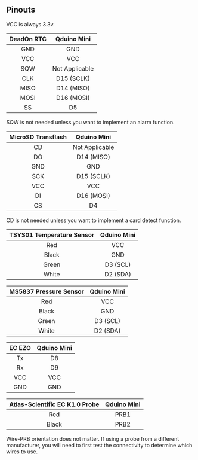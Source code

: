 ## Pinouts

VCC is always 3.3v.

|DeadOn RTC|Qduino Mini|	
|:------------:|:------------:|		
|GND|GND|	
|VCC|VCC|	
|SQW|Not Applicable|
|CLK|D15 (SCLK)|	, ![RTC](https://github.com/CTDizzle/CTDizzle/blob/master/Documentation/Images/RTC.jpg)
|MISO|D14 (MISO)|	
|MOSI|D16 (MOSI)|	
|SS|D5|	

SQW is not needed unless you want to implement an alarm function.


|MicroSD Transflash|Qduino Mini|
|:--------------------:|:--------------------:|
|CD|Not Applicable|
|DO|D14 (MISO)|	
|GND|GND|
|SCK|D15 (SCLK)|
|VCC|VCC|)
|DI|D16 (MOSI)|
|CS|D4|

CD is not needed unless you want to implement a card detect function.



|TSYS01 Temperature Sensor|Qduino Mini|	
|:------------:|:------------:|	
|Red|VCC|	
|Black|GND|	
|Green|D3 (SCL)|	
|White|D2 (SDA)|	


|MS5837 Pressure Sensor|Qduino Mini|	
|:------------:|:------------:|	
|Red|VCC|	
|Black|GND|	
|Green|D3 (SCL)|	
|White|D2 (SDA)|	


|EC EZO|Qduino Mini|	
|:------------:|:------------:|	
|Tx|D8|	
|Rx|D9|	
|VCC|VCC|	
|GND|GND|	


|Atlas-Scientific EC K1.0 Probe|Qduino Mini|	
|:------------:|:------------:|
|Red|PRB1|	
|Black|PRB2|	

Wire-PRB orientation does not matter. If using a probe from a different manufacturer, you will need to first test the connectivity to determine which wires to use. 


